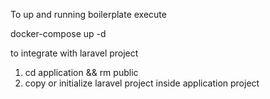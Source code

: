 
To up and running boilerplate execute

docker-compose up -d

to integrate with laravel project

1. cd application && rm public
2. copy or initialize laravel project inside application project
